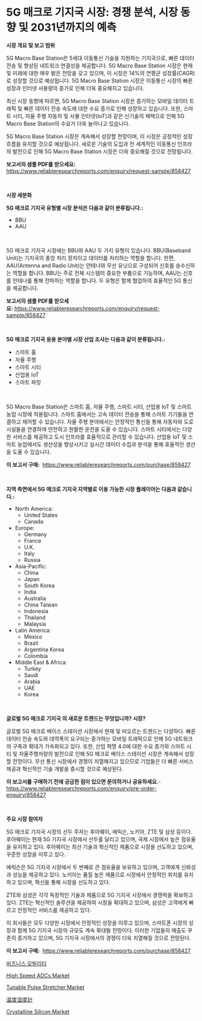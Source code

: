 <p><h1>5G 매크로 기지국 시장: 경쟁 분석, 시장 동향 및 2031년까지의 예측</h1></p><p><strong>시장 개요 및 보고 범위</strong></p>
<p><p>5G Macro Base Station은 5세대 이동통신 기술을 지원하는 기지국으로, 빠른 데이터 전송 및 향상된 네트워크 연결성을 제공합니다. 5G Macro Base Station 시장은 현재 및 미래에 대한 매우 밝은 전망을 갖고 있으며, 이 시장은 14%의 연평균 성장률(CAGR)로 성장할 것으로 예상됩니다. 5G Macro Base Station 시장은 이동통신 시장의 빠른 성장과 인터넷 사용량의 증가로 인해 더욱 중요해지고 있습니다.</p><p>최신 시장 동향에 따르면, 5G Macro Base Station 시장은 증가하는 모바일 데이터 트래픽 및 빠른 데이터 전송 속도에 대한 수요 증가로 인해 성장하고 있습니다. 또한, 스마트 시티, 자율 주행 자동차 및 사물 인터넷(IoT)과 같은 신기술의 채택으로 인해 5G Macro Base Station의 수요가 더욱 늘어나고 있습니다.</p><p>5G Macro Base Station 시장은 계속해서 성장할 전망이며, 이 시장은 긍정적인 성장 흐름을 유지할 것으로 예상됩니다. 새로운 기술의 도입과 전 세계적인 이동통신 인프라의 발전으로 인해 5G Macro Base Station 시장은 더욱 중요해질 것으로 전망됩니다.</p></p>
<p><strong>보고서의 샘플 PDF를 받으세요:</strong> <a href="https://www.reliableresearchreports.com/enquiry/request-sample/858427">https://www.reliableresearchreports.com/enquiry/request-sample/858427</a></p>
<p>&nbsp;</p>
<p><strong>시장 세분화</strong></p>
<p><strong>5G 매크로 기지국 유형별 시장 분석은 다음과 같이 분류됩니다.:</strong></p>
<p><ul><li>BBU</li><li>AAU</li></ul></p>
<p>&nbsp;</p>
<p><p>5G 매크로 기지국 시장에는 BBU와 AAU 두 가지 유형이 있습니다. BBU(Baseband Unit)는 기지국의 중앙 처리 장치이고 데이터를 처리하는 역할을 합니다. 한편, AAU(Antenna and Radio Unit)는 안테나와 무선 유닛으로 구성되어 신호를 송수신하는 역할을 합니다. BBU는 주로 전체 시스템의 중요한 부품으로 기능하며, AAU는 신호를 안테나를 통해 전파하는 역할을 합니다. 두 유형은 함께 협업하여 효율적인 5G 통신을 제공합니다.</p></p>
<p><strong>보고서의 샘플 PDF를 받으세요:</strong>&nbsp;<a href="https://www.reliableresearchreports.com/enquiry/request-sample/858427">https://www.reliableresearchreports.com/enquiry/request-sample/858427</a></p>
<p>&nbsp;</p>
<p><strong> 5G 매크로 기지국 응용 분야별 시장 산업 조사는 다음과 같이 분류됩니다.:</strong></p>
<p><ul><li>스마트 홈</li><li>자율 주행</li><li>스마트 시티</li><li>산업용 IoT</li><li>스마트 파밍</li></ul></p>
<p>&nbsp;</p>
<p><p>5G Macro Base Station은 스마트 홈, 자율 주행, 스마트 시티, 산업용 IoT 및 스마트 농업 시장에 적용됩니다. 스마트 홈에서는 고속 데이터 전송을 통해 스마트 기기들을 연결하고 제어할 수 있습니다. 자율 주행 분야에서는 안정적인 통신을 통해 자동차와 도로 시설들을 연결하여 안전하고 원활한 운전을 도울 수 있습니다. 스마트 시티에서는 다양한 서비스를 제공하고 도시 인프라를 효율적으로 관리할 수 있습니다. 산업용 IoT 및 스마트 농업에서도 생산성을 향상시키고 실시간 데이터 수집과 분석을 통해 효율적인 생산을 도울 수 있습니다.</p></p>
<p><strong>이 보고서 구매:</strong>&nbsp; <a href="https://www.reliableresearchreports.com/purchase/858427">https://www.reliableresearchreports.com/purchase/858427</a></p>
<p>&nbsp;</p>
<p><strong>지역 측면에서 5G 매크로 기지국 지역별로 이용 가능한 시장 플레이어는 다음과 같습니다.:</strong></p>
<p><ul>
    <li>
        North America:
        <ul>
            <li>United States</li>
            <li>Canada</li>
        </ul>
    </li>
    <li>
        Europe:
        <ul>
            <li>Germany</li>
            <li>France</li>
            <li>U.K.</li>
            <li>Italy</li>
            <li>Russia</li>
        </ul>
    </li>
    <li>
        Asia-Pacific:
        <ul>
            <li>China</li>
            <li>Japan</li>
            <li>South Korea</li>
            <li>India</li>
            <li>Australia</li>
            <li>China Taiwan</li>
            <li>Indonesia</li>
            <li>Thailand</li>
            <li>Malaysia</li>
        </ul>
    </li>
    <li>
        Latin America:
        <ul>
            <li>Mexico</li>
            <li>Brazil</li>
            <li>Argentina Korea</li>
            <li>Colombia</li>
        </ul>
    </li>
    <li>
        Middle East & Africa:
        <ul>
            <li>Turkey</li>
            <li>Saudi</li>
            <li>Arabia</li>
            <li>UAE</li>
            <li>Korea</li>
        </ul>
    </li>
    </ul></p>
<p>&nbsp;</p>
<p><strong>글로벌 5G 매크로 기지국 의 새로운 트렌드는 무엇입니까? 시장?</strong></p>
<p><p>글로벌 5G 매크로 베이스 스테이션 시장에서 현재 및 떠오르는 트렌드는 다양하다. 빠른 데이터 전송 속도와 대역폭이 요구되는 증가하는 모바일 트래픽으로 인해 5G 네트워크의 구축과 확대가 가속화되고 있다. 또한, 산업 혁명 4.0에 대한 수요 증가와 스마트 시티 및 자율주행차량의 발전으로 인해 5G 매크로 베이스 스테이션 시장은 계속해서 성장할 전망이다. 무선 통신 시장에서 경쟁이 치열해지고 있으므로 기업들은 더 빠른 서비스 제공과 혁신적인 기술 개발을 중시할 것으로 예상된다.</p></p>
<p><strong>이 보고서를 구매하기 전에 궁금한 점이 있으면 문의하거나 공유하세요.</strong>- <a href="https://www.reliableresearchreports.com/enquiry/pre-order-enquiry/858427">https://www.reliableresearchreports.com/enquiry/pre-order-enquiry/858427</a></p>
<p>&nbsp;</p>
<p><strong>주요 시장 참여자</strong></p>
<p><p>5G 매크로 기지국 시장의 선두 주자는 후아웨이, 에릭슨, 노키아, ZTE 및 삼성 등이다. 후아웨이는 현재 5G 기지국 시장에서 선두를 달리고 있으며, 국제 시장에서 높은 점유율을 유지하고 있다. 후아웨이는 최신 기술과 혁신적인 제품으로 시장을 선도하고 있으며, 꾸준한 성장을 이루고 있다.</p><p>에릭슨은 5G 기지국 시장에서 두 번째로 큰 점유율을 보유하고 있으며, 고객에게 신뢰성과 성능을 제공하고 있다. 노키아는 품질 높은 제품으로 시장에서 안정적인 위치를 유지하고 있으며, 혁신을 통해 시장을 선도하고 있다.</p><p>ZTE와 삼성은 각각 독창적인 기술과 제품으로 5G 기지국 시장에서 경쟁력을 확보하고 있다. ZTE는 혁신적인 솔루션을 제공하여 시장을 확대하고 있으며, 삼성은 고객에게 빠르고 안정적인 서비스를 제공하고 있다.</p><p>이 회사들은 모두 다양한 시장에서 안정적인 성장을 이루고 있으며, 스마트폰 시장의 성장과 함께 5G 기지국 시장의 규모도 계속 확대될 전망이다. 이러한 기업들의 매출도 꾸준히 증가하고 있으며, 5G 기지국 시장에서의 경쟁이 더욱 치열해질 것으로 전망된다.</p></p>
<p><strong>이 보고서 구매:</strong>&nbsp;&nbsp;<a href="https://www.reliableresearchreports.com/purchase/858427">https://www.reliableresearchreports.com/purchase/858427</a></p>
<p><p><a href="https://medium.com/@greggibson7876/%EB%B9%84%EC%A6%88%EB%8B%88%EC%8A%A4-%EC%9D%B4%EB%8F%99%EC%84%B1-%EC%8B%9C%EC%9E%A5-%EA%B7%9C%EB%AA%A8-%EC%8B%9C%EC%9E%A5-%EC%A0%84%EB%A7%9D-%EB%B0%8F-%EC%8B%9C%EC%9E%A5-%EC%98%88%EC%B8%A1-2024%EB%85%84%EB%B6%80%ED%84%B0-2031%EB%85%84%EA%B9%8C%EC%A7%80-1cd8db1ca46f">비즈니스 모빌리티</a></p><p><a href="https://github.com/mbisetmhermsr/Market-Research-Report-List-1/blob/main/high-speed-adcs-market.md">High Speed ADCs Market</a></p><p><a href="https://github.com/zjyglelu/Market-Research-Report-List-2/blob/main/tunable-pulse-stretcher-market.md">Tunable Pulse Stretcher Market</a></p><p><a href="https://github.com/ycmtqqhvk3273/Market-Research-Report-List-1/blob/main/803840510640.md">温度湿度計</a></p><p><a href="https://full-wildebeest-80b.notion.site/Crystalline-Silicon-Market-A-Comprehensive-Report-of-its-Market-Share-Growth-Trends-2024-2031-a4c1c7706ae545bfb80837299f881980">Crystalline Silicon Market</a></p></p>
